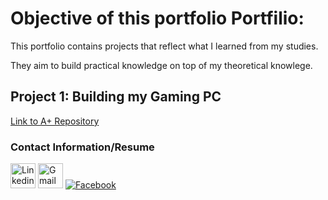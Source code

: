 # Objective of this portfolio Portfilio:
  
  This portfolio contains projects that reflect what I learned from my studies.
  
  They aim to build practical knowledge on top of my theoretical knowlege. 

## Project 1: Building my Gaming PC
[Link to A+ Repository](./A+/index.md)

### Contact Information/Resume

<a href="https://www.linkedin.com/in/dylanparay/" target="_blank">
<img src="https://th.bing.com/th/id/R.a330e248626552a23af35e5c46526234?rik=DZhkgnpER0YViQ&riu=http%3a%2f%2fpngimg.com%2fuploads%2flinkedIn%2flinkedIn_PNG8.png&ehk=4bFzIDABrAypqOis7809R99fdbUW93GC4XfvnNxZfdA%3d&risl=&pid=ImgRaw&r=0" alt="Linkedin Account" width="40" height="40"></a>
  
<a href="mailto: Dylan.Paray19@gmail.com" target="_blank">
<img src="https://www.pngall.com/wp-content/uploads/12/Gmail-Logo-PNG-Photo.png" alt="Gmail Account" width="40" height="40"></a>

<a href="https://www.facebook.com" target="_blank">
<img src="facebook-icon.png" alt="Facebook"></a>

